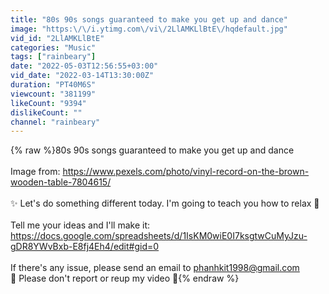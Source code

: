 ```yaml
---
title: "80s 90s songs guaranteed to make you get up and dance"
image: "https:\/\/i.ytimg.com\/vi\/2LlAMKLlBtE\/hqdefault.jpg"
vid_id: "2LlAMKLlBtE"
categories: "Music"
tags: ["rainbeary"]
date: "2022-05-03T12:56:55+03:00"
vid_date: "2022-03-14T13:30:00Z"
duration: "PT40M6S"
viewcount: "381199"
likeCount: "9394"
dislikeCount: ""
channel: "rainbeary"
---
```

{% raw %}80s 90s songs guaranteed to make you get up and dance<br /><br />Image from: <a rel="nofollow" target="blank" href="https://www.pexels.com/photo/vinyl-record-on-the-brown-wooden-table-7804615/">https://www.pexels.com/photo/vinyl-record-on-the-brown-wooden-table-7804615/</a><br /><br />✨ Let's do something different today. I'm going to teach you how to relax 💖<br /><br />Tell me your ideas and I'll make it: <a rel="nofollow" target="blank" href="https://docs.google.com/spreadsheets/d/1IsKM0wiE0I7ksgtwCuMyJzu-gDR8YWvBxb-E8fj4Eh4/edit#gid=0">https://docs.google.com/spreadsheets/d/1IsKM0wiE0I7ksgtwCuMyJzu-gDR8YWvBxb-E8fj4Eh4/edit#gid=0</a><br /><br />If there's any issue, please send an email to phanhkit1998@gmail.com<br />🙏 Please don't report or reup my video 🙏{% endraw %}
